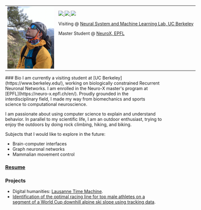 <table style="border-collapse: collapse; width: 130%; border: none;">
  <tr>
    <td style="border: none; vertical-align: top;">
      <center><img src="/images/IMG_6015.png" width="150"></center>
    </td>
    <td style="border: none; vertical-align: top;">
      <div>
        <p>
          <a href="mailto:edouard.koehn@berkeley.edu">
            <img src="https://img.icons8.com/material-outlined/24/000000/mail.png">
          </a>
          <a href="https://github.com/edouardkoehn">
            <img src="https://img.icons8.com/material-outlined/24/000000/github.png">
          </a>
          <a href="https://www.linkedin.com/in/edouard-koehn-25420a202/">
            <img src="https://img.icons8.com/material-outlined/24/000000/linkedin.png">
          </a>
        </p>
        <p>Visiting @ <a href="https://bouchardlab.lbl.gov/">Neural System and Machine Learning Lab, UC Berkeley</a></p>
        <p>Master Student @ <a href="https://www.epfl.ch/fr/">NeuroX, EPFL</a></p>
      </div>
    </td>
  </tr>
</table>
### Bio
I am currently a visiting student at [UC Berkeley](https://www.berkeley.edu/), working on biologically constrained Recurrent Neuronal Networks. I am enrolled in the Neuro-X master's program at [EPFL](https://neuro-x.epfl.ch/en/). Proudly grounded in the interdisciplinary field, I made my way from biomechanics and sports science to computational neuroscience. 

I am passionate about using computer science to explain and understand behavior. In parallel to my scientific life, I am an outdoor enthusiast, trying to enjoy the outdoors by doing rock climbing, hiking, and biking. 

Subjects that I would like to explore in the future:
- Brain-computer interfaces
- Graph neuronal networks 
- Mammalian movement control
  
### [Resume](https://github.com/edouardkoehn/edouardkoehn.github.io/blob/main/images/CV.pdf)
### Projects

- Digital humanities: [Lausanne Time Machine](https://projects.lausannetimemachine.ch/student-project-2023-2024-presse/).
- [Identification of the optimal racing line for top male athletes on a segment of a World Cup downhill alpine ski slope using tracking data](https://ciss-journal.org/article/view/9875).
